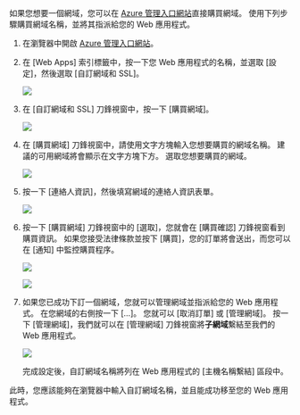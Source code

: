 如果您想要一個網域，您可以在 [Azure 管理入口網站](https://portal.azure.com)直接購買網域。 使用下列步驟購買網域名稱，並將其指派給您的 Web 應用程式。

1. 在瀏覽器中開啟 [Azure 管理入口網站](https://portal.azure.com)。
2. 在 [Web Apps] 索引標籤中，按一下您 Web 應用程式的名稱，並選取 [設定]，然後選取 [自訂網域和 SSL]。
   
    ![](./media/custom-dns-web-site/dncmntask-cname-6.png)
3. 在 [自訂網域和 SSL] 刀鋒視窗中，按一下 [購買網域]。
   
    ![](./media/custom-dns-web-site/dncmntask-cname-buydomains-1.png)
4. 在 [購買網域] 刀鋒視窗中，請使用文字方塊輸入您想要購買的網域名稱。 建議的可用網域將會顯示在文字方塊下方。 選取您想要購買的網域。
   
   ![](./media/custom-dns-web-site/dncmntask-cname-buydomains-2.png)
5. 按一下 [連絡人資訊]，然後填寫網域的連絡人資訊表單。
   
   ![](./media/custom-dns-web-site/dncmntask-cname-buydomains-3.png)
6. 按一下 [購買網域] 刀鋒視窗中的 [選取]，您就會在 [購買確認] 刀鋒視窗看到購買資訊。 如果您接受法律條款並按下 [購買]，您的訂單將會送出，而您可以在 [通知] 中監控購買程序。
   
   ![](./media/custom-dns-web-site/dncmntask-cname-buydomains-4.png)
   
   ![](./media/custom-dns-web-site/dncmntask-cname-buydomains-5.png)
7. 如果您已成功下訂一個網域，您就可以管理網域並指派給您的 Web 應用程式。 在您網域的右側按一下 [...]。 您就可以 [取消訂單] 或 [管理網域]。 按一下 [管理網域]，我們就可以在 [管理網域] 刀鋒視窗將**子網域**繫結至我們的 Web 應用程式。
   
    ![](./media/custom-dns-web-site/dncmntask-cname-buydomains-6.png)
   
    完成設定後，自訂網域名稱將列在 Web 應用程式的 [主機名稱繫結] 區段中。

此時，您應該能夠在瀏覽器中輸入自訂網域名稱，並且能成功移至您的 Web 應用程式。



<!--HONumber=Jan17_HO3-->


